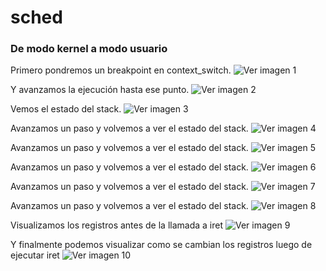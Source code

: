 # sched

### De modo kernel a modo usuario

Primero pondremos un breakpoint en context_switch.
![Ver imagen 1](https://github.com/fiubatps/sisop_2024a_g25/blob/unoptimized_search/sched/images/parte_1_imagen_1.png)


Y avanzamos la ejecución hasta ese punto.
![Ver imagen 2](https://github.com/fiubatps/sisop_2024a_g25/blob/unoptimized_search/sched/images/parte_1_imagen_2.png)


Vemos el estado del stack.
![Ver imagen 3](https://github.com/fiubatps/sisop_2024a_g25/blob/unoptimized_search/sched/images/parte_1_imagen_3.png)


Avanzamos un paso y volvemos a ver el estado del stack.
![Ver imagen 4](https://github.com/fiubatps/sisop_2024a_g25/blob/unoptimized_search/sched/images/parte_1_imagen_4.png)

Avanzamos un paso y volvemos a ver el estado del stack.
![Ver imagen 5](https://github.com/fiubatps/sisop_2024a_g25/blob/unoptimized_search/sched/images/parte_1_imagen_5.png)

Avanzamos un paso y volvemos a ver el estado del stack.
![Ver imagen 6](https://github.com/fiubatps/sisop_2024a_g25/blob/unoptimized_search/sched/images/parte_1_imagen_6.png)

Avanzamos un paso y volvemos a ver el estado del stack.
![Ver imagen 7](https://github.com/fiubatps/sisop_2024a_g25/blob/unoptimized_search/sched/images/parte_1_imagen_7.png)

Avanzamos un paso y volvemos a ver el estado del stack.
![Ver imagen 8](https://github.com/fiubatps/sisop_2024a_g25/blob/unoptimized_search/sched/images/parte_1_imagen_8.png)

Visualizamos los registros antes de la llamada a iret
![Ver imagen 9](https://github.com/fiubatps/sisop_2024a_g25/blob/unoptimized_search/sched/images/parte_1_imagen_9.png)

Y finalmente podemos visualizar como se cambian los registros luego de ejecutar iret
![Ver imagen 10](https://github.com/fiubatps/sisop_2024a_g25/blob/unoptimized_search/sched/images/parte_1_imagen_10.png)